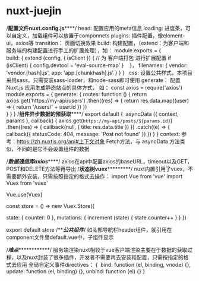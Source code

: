 # nuxt-juejin
/**************配置文件nuxt.config.js******************/
head: 配置应用的meta信息
loading: 进度条，可以自定义，加载组件可以放置于componnets
plugins: 插件配置，像element-ui，axios等
transition： 页面切换效果
build: 构建配置，（extend：为客户端和服务端的构建配置进行手工的扩展处理），如：
module.exports = {                                                      
  build: {
    extend (config, { isClient }) {
      // 为 客户端打包 进行扩展配置
      if (isClient) {
        config.devtool = 'eval-source-map'
      }
    }，
    filenames: {
      vendor: 'vendor.[hash].js',
      app: 'app.[chunkhash].js'
    }
  }
}  
css: 设置公共样式，本项目采用sass，只需安装sass-loader，和node-sass即可使用
generate： 配置 Nuxt.js 应用生成静态站点的具体方式， 如：
const axios = require('axios')
module.exports = {
  generate: {
    routes: function () {
      return axios.get('https://my-api/users')
      .then((res) => {
        return res.data.map((user) => {
          return '/users/' + user.id
        })
      })      
    }
  }
}
/********************组件异步数据的预获取************************/
export default {
  asyncData ({ context, params }, callback) {
    axios.get(`https://my-api/posts/${params.id}`)
    .then((res) => {
      callback(null, { title: res.data.title })
    })
    .catch((e) => {
      callback({ statusCode: 404, message: 'Post not found' })
    })
  }
}
context: 参考：https://zh.nuxtjs.org/api#上下文对象
Fetch方法，与 asyncData 方法类似，不同的是它不会设置组件的数据
<script>
export default {
  fetch ({ store, params }) {
    return axios.get('http://my-api/stars')
    .then((res) => {
      store.commit('setStars', res.data)
    })
  }
}
</script>
/*******************数据通信库axios***********************/
axios在api中配置axios的baseURL，timeout以及GET，POST和DELETE方法等再导出
/******************状态树vuex***************************/
nuxt内置引用了vuex，不需要额外安装，只需按照指定的格式去操作：
import Vue from 'vue'
import Vuex from 'vuex'

Vue.use(Vuex)

const store = () => new Vuex.Store({

  state: {
    counter: 0
  },
  mutations: {
    increment (state) {
      state.counter++
    }
  }
})

export default store
/***************************公共组件*************************/
如头部导航栏header组件，就引用在component文件里default.vue中，子组件显示<nuxt-child />

/*********************难点*********************************/
服务端渲染nuxt相较于vue客户端渲染主要在于数据的获取过程，以及nuxt封装了很多插件，开发者不需要再去安装和配置，只需按指定的格式去应用
全局自定义事件directives：
{
  bind: function (el, binding, vnode) {},
  update: function (el, binding) {},
  unbind: function (el) {}
}
